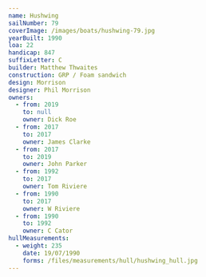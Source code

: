 ```yaml
---
name: Hushwing
sailNumber: 79
coverImage: /images/boats/hushwing-79.jpg
yearBuilt: 1990
loa: 22
handicap: 847
suffixLetter: C
builder: Matthew Thwaites
construction: GRP / Foam sandwich
design: Morrison
designer: Phil Morrison
owners:
  - from: 2019
    to: null
    owner: Dick Roe
  - from: 2017
    to: 2017
    owner: James Clarke
  - from: 2017
    to: 2019
    owner: John Parker
  - from: 1992
    to: 2017
    owner: Tom Riviere
  - from: 1990
    to: 2017
    owner: W Riviere
  - from: 1990
    to: 1992
    owner: C Cator
hullMeasurements:
  - weight: 235
    date: 19/07/1990
    forms: /files/measurements/hull/hushwing_hull.jpg
---
```

